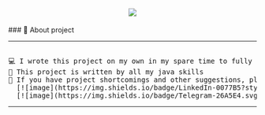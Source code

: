<h1 align="center">
	<img src="https://readme-typing-svg.demolab.com/?lines=Hello, I'm Abdumo'min;Welcome+to+my+Organization+Project!">
</h1>
### 📖 About project
<hr>
<pre>  
💻 I wrote this project on my own in my spare time to fully replicate Spring boot
📝 This project is written by all my java skills
🌟 If you have project shortcomings and other suggestions, please write to this telegram and linkedIn account:
  [![image](https://img.shields.io/badge/LinkedIn-0077B5?style=for-the-badge&logo=linkedin&logoColor=white)](https://www.linkedin.com/in/abdumomin0409/)
  [![image](https://img.shields.io/badge/Telegram-26A5E4.svg?style=for-the-badge&logo=telegram&logoColor=white)](https://t.me/Mavlonovich_java)
</pre>
<hr>
